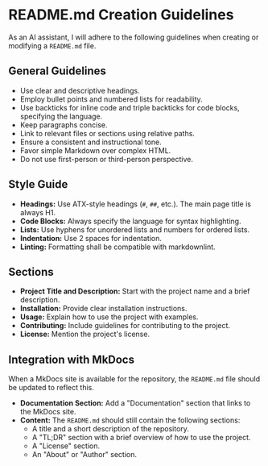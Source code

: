 # README.md Creation Guidelines

As an AI assistant, I will adhere to the following guidelines when creating or modifying a `README.md` file.

## General Guidelines

- Use clear and descriptive headings.
- Employ bullet points and numbered lists for readability.
- Use backticks for inline code and triple backticks for code blocks, specifying the language.
- Keep paragraphs concise.
- Link to relevant files or sections using relative paths.
- Ensure a consistent and instructional tone.
- Favor simple Markdown over complex HTML.
- Do not use first-person or third-person perspective.

## Style Guide

- **Headings:** Use ATX-style headings (`#`, `##`, etc.). The main page title is always H1.
- **Code Blocks:** Always specify the language for syntax highlighting.
- **Lists:** Use hyphens for unordered lists and numbers for ordered lists.
- **Indentation:** Use 2 spaces for indentation.
- **Linting:** Formatting shall be compatible with markdownlint.

## Sections

- **Project Title and Description:** Start with the project name and a brief description.
- **Installation:** Provide clear installation instructions.
- **Usage:** Explain how to use the project with examples.
- **Contributing:** Include guidelines for contributing to the project.
- **License:** Mention the project's license.

## Integration with MkDocs

When a MkDocs site is available for the repository, the `README.md` file should be updated to reflect this.

- **Documentation Section:** Add a "Documentation" section that links to the MkDocs site.
- **Content:** The `README.md` should still contain the following sections:
    - A title and a short description of the repository.
    - A "TL;DR" section with a brief overview of how to use the project.
    - A "License" section.
    - An "About" or "Author" section.
